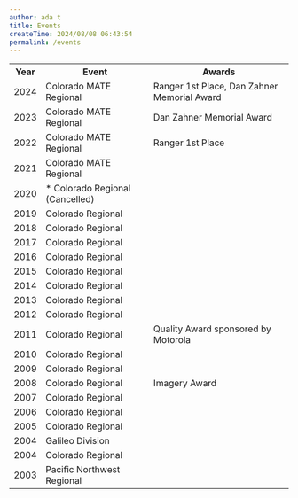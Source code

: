 ```yaml
---
author: ada t
title: Events
createTime: 2024/08/08 06:43:54
permalink: /events
---
```

<style>
  h2.hero-name{
  	color:  #3e2137;
  }
  h2{
  	color:  #ebbcfc;
  }
  h3{
  	color:  #FFD700;
  }
  .image-container {
    position: relative;
    height: 150px;
    overflow: hidden;
    margin-bottom: 20px;
  }

  .image-container img {
    width: 100%;
    position: relative;
  }

  .arrow {
    position: absolute;
    bottom: 0;
    left: 50%;
    transform: translateX(-50%);
    font-size: 20px;
    cursor: pointer;
    background-color: rgba(0, 0, 0, 0.7);
    padding-top: 3px;
    padding-right: 5px;
    padding-bottom: 3px;
    padding-left: 5px;
    border-radius: 50%;
  }
</style>
<table>
  <tr>
    <th>Year</th>
    <th>Event</th>
    <th>Awards</th>
  </tr>
  <tr>
    <td>2024</td>
    <td>Colorado MATE Regional</td>
    <td>Ranger 1st Place, Dan Zahner Memorial Award</td>
  </tr>
  <tr>
    <td>2023</td>
    <td>Colorado MATE Regional</td>
    <td>Dan Zahner Memorial Award</td>
  </tr>
  <tr>
    <td>2022</td>
    <td>Colorado MATE Regional</td>
    <td>Ranger 1st Place</td>
  </tr>
  <tr>
    <td>2021</td>
    <td>Colorado MATE Regional</td>
    <td></td>
  </tr>
  <tr>
    <td>2020</td>
    <td>* Colorado Regional (Cancelled)</td>
    <td></td>
  </tr>
  <tr>
    <td>2019</td>
    <td>Colorado Regional</td>
    <td></td>
  </tr>
  <tr>
    <td>2018</td>
    <td>Colorado Regional</td>
    <td></td>
  </tr>
  <tr>
    <td>2017</td>
    <td>Colorado Regional</td>
    <td></td>
  </tr>
  <tr>
    <td>2016</td>
    <td>Colorado Regional</td>
    <td></td>
  </tr>
  <tr>
    <td>2015</td>
    <td>Colorado Regional</td>
    <td></td>
  </tr>
  <tr>
    <td>2014</td>
    <td>Colorado Regional</td>
    <td></td>
  </tr>
  <tr>
    <td>2013</td>
    <td>Colorado Regional</td>
    <td></td>
  </tr>
  <tr>
    <td>2012</td>
    <td>Colorado Regional</td>
    <td></td>
  </tr>
  <tr>
    <td>2011</td>
    <td>Colorado Regional</td>
    <td>Quality Award sponsored by Motorola</td>
  </tr>
  <tr>
    <td>2010</td>
    <td>Colorado Regional</td>
    <td></td>
  </tr>
  <tr>
    <td>2009</td>
    <td>Colorado Regional</td>
    <td></td>
  </tr>
  <tr>
    <td>2008</td>
    <td>Colorado Regional</td>
    <td>Imagery Award</td>
  </tr>
  <tr>
    <td>2007</td>
    <td>Colorado Regional</td>
    <td></td>
  </tr>
  <tr>
    <td>2006</td>
    <td>Colorado Regional</td>
    <td></td>
  </tr>
  <tr>
    <td>2005</td>
    <td>Colorado Regional</td>
    <td></td>
  </tr>
  <tr>
    <td>2004</td>
    <td>Galileo Division</td>
    <td></td>
  </tr>
  <tr>
    <td>2004</td>
    <td>Colorado Regional</td>
    <td></td>
  </tr>
  <tr>
    <td>2003</td>
    <td>Pacific Northwest Regional</td>
    <td></td>
  </tr>
</table>
